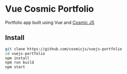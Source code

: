 # Vue Cosmic Portfolio
Portfolio app built using Vue and [Cosmic JS](https://cosmicjs.com)

## Install
``` bash
git clone https://github.com/cosmicjs/vuejs-portfolio
cd vuejs-portfolio
npm install
npm run build
npm start
```
